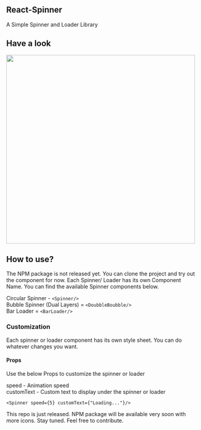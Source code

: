 ## React-Spinner
A Simple Spinner and Loader Library 

## Have a look
<img src="https://i.ibb.co/vzNVMtr/ezgif-4-2ca2dc4101e4.gif" width="500px">



## How to use?

The NPM package is not released yet. You can clone the project and try out the component for now. Each Spinner/ Loader has its own Component Name. You can find the available Spinner components below. 

Circular Spinner - ``` <Spinner/> ``` <br>
Bubble Spinner (Dual Layers) = ``` <DoubbleBoubble/> ``` <br>
Bar Loader = ``` <BarLoader/> ``` <br>

### Customization

Each spinner or loader component has its own style sheet. You can do whatever changes you want.

#### Props

Use the below Props to customize the spinner or loader

speed - Animation speed <br>
customText - Custom text to display under the spinner or loader 

 ``` <Spinner speed={5} customText={"Loading..."}/> ```

This repo is just released. NPM package will be available very soon with more icons. Stay tuned. Feel free to contribute. 

